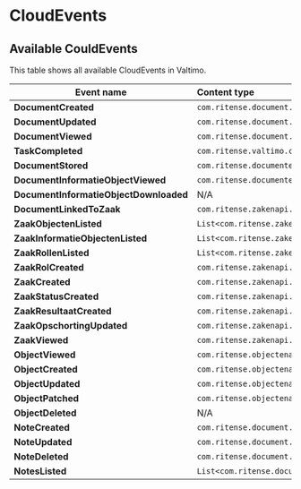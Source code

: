 # CloudEvents

## Available CouldEvents

This table shows all available CloudEvents in Valtimo.

| Event name                             | Content type                                                |
|----------------------------------------|:------------------------------------------------------------|
| **DocumentCreated**                    | `com.ritense.document.domain.impl.JsonSchemaDocument`       |
| **DocumentUpdated**                    | `com.ritense.document.domain.impl.JsonSchemaDocument`       |
| **DocumentViewed**                     | `com.ritense.document.domain.impl.JsonSchemaDocument`       |
| **TaskCompleted**                      | `com.ritense.valtimo.camunda.domain.CamundaTask`            |
| **DocumentStored**                     | `com.ritense.documentenapi.client.CreateDocumentResult`     |
| **DocumentInformatieObjectViewed**     | `com.ritense.documentenapi.client.DocumentInformatieObject` |
| **DocumentInformatieObjectDownloaded** | N/A                                                         |
| **DocumentLinkedToZaak**               | `com.ritense.zakenapi.client.LinkDocumentResult`            |
| **ZaakObjectenListed**                 | `List<com.ritense.zakenapi.domain.ZaakObject>`              |
| **ZaakInformatieObjectenListed**       | `List<com.ritense.zakenapi.domain.ZaakInformatieObject>`    |
| **ZaakRollenListed**                   | `List<com.ritense.zakenapi.domain.rol.Rol>`                 |
| **ZaakRolCreated**                     | `com.ritense.zakenapi.domain.rol.Rol`                       |
| **ZaakCreated**                        | `com.ritense.zakenapi.domain.CreateZaakResponse`            |
| **ZaakStatusCreated**                  | `com.ritense.zakenapi.domain.CreateZaakStatusResponse`      |
| **ZaakResultaatCreated**               | `com.ritense.zakenapi.domain.CreateZaakResultaatResponse`   |
| **ZaakOpschortingUpdated**             | `com.ritense.zakenapi.domain.ZaakopschortingResponse`       |
| **ZaakViewed**                         | `com.ritense.zakenapi.domain.ZaakResponse`                  |
| **ObjectViewed**                       | `com.ritense.objectenapi.client.ObjectWrapper`              |
| **ObjectCreated**                      | `com.ritense.objectenapi.client.ObjectWrapper`              |
| **ObjectUpdated**                      | `com.ritense.objectenapi.client.ObjectWrapper`              |
| **ObjectPatched**                      | `com.ritense.objectenapi.client.ObjectWrapper`              |
| **ObjectDeleted**                      | N/A                                                         |
| **NoteCreated**                        | `com.ritense.document.domain.Note`                          |
| **NoteUpdated**                        | `com.ritense.document.domain.Note`                          |
| **NoteDeleted**                        | `com.ritense.document.domain.Note`                          |
| **NotesListed**                        | `List<com.ritense.document.domain.Note>`                    |
